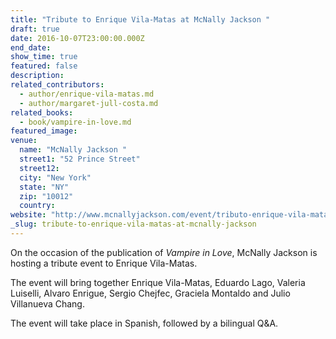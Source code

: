 ```yaml
---
title: "Tribute to Enrique Vila-Matas at McNally Jackson "
draft: true
date: 2016-10-07T23:00:00.000Z
end_date:
show_time: true
featured: false
description:
related_contributors:
  - author/enrique-vila-matas.md
  - author/margaret-jull-costa.md
related_books:
  - book/vampire-in-love.md
featured_image: 
venue:
  name: "McNally Jackson "
  street1: "52 Prince Street"
  street12:
  city: "New York"
  state: "NY"
  zip: "10012"
  country:
website: "http://www.mcnallyjackson.com/event/tributo-enrique-vila-matas-participan-junto-al-autor-eduardo-lago-valeria-luiselli-alvaro"
_slug: tribute-to-enrique-vila-matas-at-mcnally-jackson
---
```


On the occasion of the publication of _Vampire in Love_, McNally Jackson is hosting a tribute event to Enrique Vila-Matas.

The event will bring together Enrique Vila-Matas, Eduardo Lago, Valeria Luiselli, Alvaro Enrigue, Sergio Chejfec, Graciela Montaldo and Julio Villanueva Chang.

The event will take place in Spanish, followed by a bilingual Q&A.

